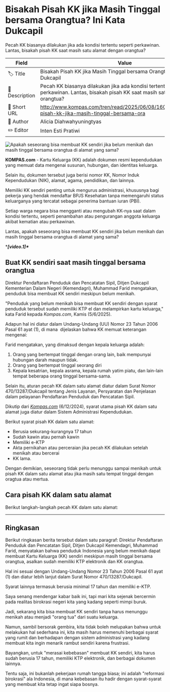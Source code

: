 # Bisakah Pisah KK jika Masih Tinggal bersama Orangtua? Ini Kata Dukcapil

Pecah KK biasanya dilakukan jika ada kondisi tertentu seperti perkawinan. Lantas, bisakah pisah KK saat masih satu alamat dengan orangtua?

| Field         | Value                                                       |
|---------------|-------------------------------------------------------------|
| 🏷️ Title       | Bisakah Pisah KK jika Masih Tinggal bersama Orangtua? Ini Kata Dukcapil |
| 📝 Description | Pecah KK biasanya dilakukan jika ada kondisi tertentu seperti perkawinan. Lantas, bisakah pisah KK saat masih satu alamat dengan orangtua? |
| 🔗 Short URL   | http://www.kompas.com/tren/read/2025/06/08/160000565/bisakah-pisah-kk-jika-masih-tinggal-bersama-ora |
| 👤 Author      | Alicia Diahwahyuningtyas |
| ✏️ Editor      | Inten Esti Pratiwi |

![Apakah seseorang bisa membuat KK sendiri jika belum menikah dan masih tinggal bersama orangtua di alamat yang sama?](https://asset.kompas.com/crops/1-B_wRdwwVkGqrlGEZZ0qLUXixE=/97x0:601x336/750x500/data/photo/2024/12/27/676e8ad195a7d.jpg)

**KOMPAS.com** - Kartu Keluarga (KK) adalah dokumen resmi kependudukan yang memuat data mengenai susunan, hubungan, dan identitas keluarga.

Selain itu, dokumen tersebut juga berisi nomor KK, Nomor Induk Kependudukan (NIK), alamat, agama, pendidikan, dan lainnya.

Memiliki KK sendiri penting untuk mengurus administrasi, khususnya bagi pekerja yang hendak mendaftar BPJS Kesehatan tanpa memengaruhi status keluarganya yang tercatat sebagai penerima bantuan iuran (PBI).

Setiap warga negara bisa mengganti atau mengubah KK-nya saat dalam kondisi tertentu, seperti penambahan atau pengurangan anggota keluarga akibat kematian atau perkawinan.

Lantas, apakah seseorang bisa membuat KK sendiri jika belum menikah dan masih tinggal bersama orangtua di alamat yang sama?

****\[video.1\]\****

## Buat KK sendiri saat masih tinggal bersama orangtua

Direktur Pendaftaran Penduduk dan Pencatatan Sipil, Ditjen Dukcapil Kementerian Dalam Negeri (Kemendagri), Muhammad Farid mengatakan, penduduk bisa membuat KK sendiri meskipun belum menikah.

\"Penduduk yang belum menikah bisa membuat KK sendiri dengan syarat penduduk tersebut sudah memiliki KTP el dan melampirkan kartu keluarga,\" kata Farid kepada *Kompas.com*, Kamis (5/6/2025).

Adapun hal ini diatur dalam Undang-Undang (UU) Nomor 23 Tahun 2006 Pasal 61 ayat (1), di mana  dijelaskan bahwa KK memuat keterangan mengenai:

Farid mengatakan, yang dimaksud dengan kepala keluarga adalah:

1.  Orang yang bertempat tinggal dengan orang lain, baik mempunyai hubungan darah maupun tidak.
2.  Orang yang bertempat tinggal seorang diri
3.  Kepala kesatrian, kepala asrama, kepala rumah yatim piatu, dan lain-lain tempat beberapa orang tinggal bersama-sama.

Selain itu, aturan pecah KK dalam satu alamat diatur dalam Surat Nomor 470/13287/Dukcapil tentang Jenis Layanan, Persyaratan dan Penjelasan dalam pelayanan Pendaftaran Penduduk dan Pencatatan Sipil.

Dikutip dari [*Kompas.com*](https://www.kompas.com/tren/read/2024/12/06/130000665/cara-pecah-kk-sendiri-dalam-1-alamat-mulai-umur-berapa-) (6/12/2024), syarat utama pisah KK dalam satu alamat juga diatur dalam Sistem Administrasi Kependudukan.

Berikut syarat pisah KK dalam satu alamat:

- Berusia sekurang-kurangnya 17 tahun
- Sudah kawin atau pernah kawin
- Memiliki e-KTP
- Akta pernikahan atau perceraian jika pecah KK dilakukan setelah menikah atau bercerai
- KK lama.

Dengan demikian, seseorang tidak perlu menunggu sampai menikah untuk pisah KK dalam satu alamat atau jika masih satu tempat tinggal dengan oragtua atau mertua.

## Cara pisah KK dalam satu alamat

Berikut langkah-langkah pecah KK dalam satu alamat:

---
## Ringkasan

Berikut ringkasan berita tersebut dalam satu paragraf: Direktur Pendaftaran Penduduk dan Pencatatan Sipil, Ditjen Dukcapil Kemendagri, Muhammad Farid, menyatakan bahwa penduduk Indonesia yang belum menikah dapat membuat Kartu Keluarga (KK) sendiri meskipun masih tinggal bersama orangtua, asalkan sudah memiliki KTP elektronik dan KK orangtua.

 Hal ini sesuai dengan Undang-Undang Nomor 23 Tahun 2006 Pasal 61 ayat (1) dan diatur lebih lanjut dalam Surat Nomor 470/13287/Dukcapil.

 Syarat lainnya termasuk berusia minimal 17 tahun dan memiliki e-KTP.



Saya senang mendengar kabar baik ini, tapi mari kita sejenak bercermin pada realitas birokrasi negeri kita yang kadang seperti mimpi buruk.

 Jadi, sekarang kita bisa membuat KK sendiri tanpa harus menunggu menikah atau menjadi "orang tua" dari suatu keluarga.

 Namun, sambil bersorak gembira, kita tidak boleh melupakan bahwa untuk melakukan hal sederhana ini, kita masih harus memenuhi berbagai syarat yang rumit dan berhadapan dengan sistem administrasi yang kadang membuat kita ingin menarik rambut sendiri karena frustrasi.

 Bayangkan, untuk "merasai kebebasan" membuat KK sendiri, kita harus sudah berusia 17 tahun, memiliki KTP elektronik, dan berbagai dokumen lainnya.

 Tentu saja, ini bukanlah pekerjaan rumah tangga biasa; ini adalah "reformasi birokrasi" ala Indonesia, di mana kebebasan itu hadir dengan syarat-syarat yang membuat kita tetap ingat siapa bosnya.
